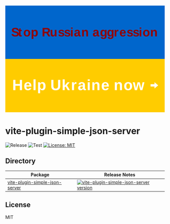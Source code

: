 [![Help Ukraine now!](https://raw.githubusercontent.com/alextim/help-ukraine-win-flag/master/stop-russian-agressian-help-ukraine-now-link.svg 'Help Ukraine now!')](https://bank.gov.ua/en/about/support-the-armed-forces)

# vite-plugin-simple-json-server

![Release](https://github.com/alextim/vite-plugin-simple-json-server/actions/workflows/release.yaml/badge.svg) ![Test](https://github.com/alextim/vite-plugin-simple-json-server/actions/workflows/test.yaml/badge.svg) [![License: MIT](https://img.shields.io/badge/License-MIT-green.svg)](https://opensource.org/licenses/MIT)

## Directory

| Package                                         | Release Notes                                                                                                                         |
| ----------------------------------------------- | ------------------------------------------------------------------------------------------------------------------------------------- |
| [vite-plugin-simple-json-server](packages/vite-plugin-simple-json-server)   | [![vite-plugin-simple-json-server version](https://img.shields.io/npm/v/vite-plugin-simple-json-server.svg?label=%20)](packages/vite-plugin-simple-json-server/CHANGELOG.md)    |


## License

MIT
